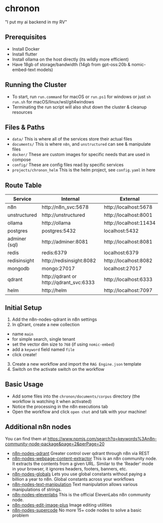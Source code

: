 # chronon
"I put my ai backend in my RV"

## Prerequisites
* Install Docker
* Install flutter
* Install ollama on the host directly (its wildly more efficient)
* Have 18gb of storage/bandwidth (14gb from gpt-oss:20b & nomic-embed-text models)

## Running the Cluster
* To start, run `run.command` for macOS or `run.ps1` for windows or just `sh run.sh` for macOS/linux/wsl/git4windows
* Terminating the run script will also shut down the cluster & cleanup resources

## Files & Paths
* `data/` This is where all of the services store their actual files
* `documents/` This is where `n8n`, and `unstructured` can see & manipulate files
* `docker/` These are custom images for specific needs that are used in compose
* `config/` These are config files read by specific services
* `projects/chronon_helm` This is the helm project, see `config.yaml` in here

## Route Table
| Service       | Internal                                | External               |
|---------------|-----------------------------------------|------------------------|
| n8n           | http://n8n_svc:5678                     | http://localhost:5678  |
| unstructured  | http://unstructured                     | http://localhost:8001  |
| ollama        | http://ollama                           | http://localhost:11434 |
| postgres      | postgres:5432                           | localhost:5432         |
| adminer (sql) | http://adminer:8081                     | http://localhost:8081  |
| redis         | redis:6379                              | localhost:6379         |
| redisinsight  | http://redisinsight:8082                | http://localhost:8082  |
| mongodb       | mongo:27017                             | localhost:27017        |
| qdrant        | http://qdrant or http://qdrant_svc:6333 | http://localhost:6333  |
| helm          | http://helm                             | http://localhost:7097  |

## Initial Setup
1. Add the n8n-nodes-qdrant in n8n settings
2. In qDrant, create a new collection
  * name `main`
  * for simple search, single tenant
  * set the vector dim size to `768` (if using `nomic-embed`)
  * add a `keyword` field named `file`
  * click create!
3. Create a new workflow and import the `RAG Engine.json` template
4. Switch on the activate switch on the workflow

## Basic Usage
* Add some files into the `chronon/documents/corpus` directory (the workflow is watching it when activated)
* Notice the processing in the n8n executions tab
* Open the workflow and click `open chat` and talk with your machine!

## Additional n8n nodes
You can find them at https://www.npmjs.com/search?q=keywords%3An8n-community-node-package&page=2&perPage=20

* [n8n-nodes-qdrant](https://www.npmjs.com/package/n8n-nodes-qdrant) Greater control over qdrant through n8n via REST
* [n8n-nodes-webpage-content-extractor](https://www.npmjs.com/package/n8n-nodes-webpage-content-extractor) This is an n8n community node. It extracts the contents from a given URL. Similar to the 'Reader' mode in your browser, it ignores headers, footers, banners, etc.
* [n8n-nodes-globals](https://www.npmjs.com/package/n8n-nodes-globals) Lets you use global constants without paying a billion a year to n8n. Global constants across your workflows
* [n8n-nodes-text-manipulation](https://www.npmjs.com/package/n8n-nodes-text-manipulation) Text manipulation allows various manipulations of strings.
* [n8n-nodes-elevenlabs](https://www.npmjs.com/package/@elevenlabs/n8n-nodes-elevenlabs) This is the official ElevenLabs n8n community node.
* [n8n-nodes-edit-image-plus](https://www.npmjs.com/package/n8n-nodes-edit-image-plus) Image editing utilities
* [n8n-nodes-supercode](https://www.npmjs.com/package/@kenkaiii/n8n-nodes-supercode) No more 15+ code nodes to solve a basic problem
